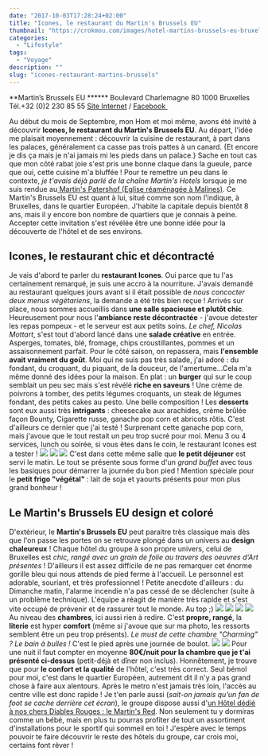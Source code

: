 ```yaml
---
date: "2017-10-03T17:28:24+02:00"
title: "Icones, le restaurant du Martin's Brussels EU"
thumbnail: "https://crokmou.com/images/hotel-martins-brussels-eu-bruxelles-belgique-crokmou-blog-belge-cuisine-voyage-02.jpg"
categories:
  - "Lifestyle"
tags:
  - "Voyage"
description: ""
slug: "icones-restaurant-martins-brussels"
---
```


**Martin’s Brussels EU ****** Boulevard Charlemagne 80 1000 Bruxelles Tél.+32 (0)2 230 85 55 [Site Internet](http://www.martinshotels.com/fr/hotel/martins-brussels-eu) / [Facebook ](https://www.facebook.com/MartinsBrusselsEU)

Au début du mois de Septembre, mon Hom et moi même, avons été invité à découvrir **Icones, le restaurant du Martin's Brussels EU**. Au départ, l'idée me plaisait moyennement : découvrir la cuisine de restaurant, à part dans les palaces, généralement ca casse pas trois pattes à un canard. {Et encore je dis ça mais je n'ai jamais mi les pieds dans un palace.} Sache en tout cas que mon côté rabat joie s'est pris une bonne claque dans la gueule, parce que oui, cette cuisine m'a bluffée ! Pour te remettre un peu dans le contexte, _je t'avais déjà parlé de la chaîne Martin's Hotels_ lorsque je me suis rendue au[ Martin's Patershof (Eglise réaménagée à Malines)](http://www.crokmou.com/2017/03/dormir-eglise-hotel-martins-patershof-a-malines-belgique). Ce Martin's Brussels EU est quant à lui, situé comme son nom l'indique, à Bruxelles, dans le quartier Européen. J'habite la capitale depuis bientôt 8 ans, mais il y encore bon nombre de quartiers que je connais à peine. Accepter cette invitation s'est révélée être une bonne idée pour la découverte de l'hôtel et de ses environs.

## Icones, le restaurant chic et décontracté

Je vais d'abord te parler du **restaurant Icones**. Oui parce que tu l'as certainement remarqué, je suis une accro à la nourriture. J'avais demandé au restaurant quelques jours avant si il était possible de _nous concocter deux menus végétariens_, la demande a été très bien reçue ! Arrivés sur place, nous sommes accueillis dans **une salle spacieuse et plutôt chic**. Heureusement pour nous l'**ambiance reste décontractée** - j'avoue detester les repas pompeux - et le serveur est aux petits soins. _Le chef, Nicolas Mottart_, s'est tout d'abord lancé dans une **salade créative** en entrée. Asperges, tomates, blé, fromage, chips croustillantes, pommes et un assaisonnement parfait. Pour le côté saison, on repassera, mais **l'ensemble avait vraiment du goût**. Moi qui ne suis pas très salade, j'ai adoré : du fondant, du croquant, du piquant, de la douceur, de l'amertume...Cela m'a même donné des idées pour la maison. En plat : un **burger** qui sur le coup semblait un peu sec mais s'est révélé **riche en saveurs** ! Une crème de poivrons à tomber, des petits légumes croquants, un steak de légumes fondant, des petits cakes au pesto. Une belle composition ! Les **desserts** sont eux aussi très **intrigants** : cheesecake aux arachides, crème brûlée façon Bounty, Cigarette russe, ganache pop corn et abricots rôtis. C'est d'ailleurs ce dernier que j'ai testé ! Surprenant cette ganache pop corn, mais j'avoue que le tout restait un peu trop sucré pour moi. Menu 3 ou 4 services, lunch ou soirée, si vous êtes dans le coin, le restaurant Icones est a tester ! ![](https://crokmou.com/images/restaurant-icones-hotel-martins-brussels-eu-bruxelles-belgique-crokmou-blog-belge-cuisine-voyage-03.jpg) ![](https://crokmou.com/images/restaurant-icones-hotel-martins-brussels-eu-bruxelles-belgique-crokmou-blog-belge-cuisine-voyage-05.jpg) ![](https://crokmou.com/images/restaurant-icones-hotel-martins-brussels-eu-bruxelles-belgique-crokmou-blog-belge-cuisine-voyage-01.jpg) C'est dans cette même salle que **le petit déjeuner** est servi le matin. Le tout se présente sous forme d'un _grand buffet_ avec tous les basiques pour démarrer la journée du bon pied ! Mention spéciale pour le **petit frigo "végétal"** : lait de soja et yaourts présents pour mon plus grand bonheur !

## Le Martin's Brussels EU design et coloré

D'extérieur, le **Martin's Brussels EU** peut paraitre très classique mais dès que l'on passe les portes on se retrouve plongé dans un univers au **design chaleureux** ! Chaque hôtel du groupe à son propre univers, celui de Bruxelles est _chic, rangé avec un grain de folie au travers des oeuvres d'Art présentes_ ! D'ailleurs il est assez difficile de ne pas remarquer cet énorme gorille bleu qui nous attends de pied ferme à l'accueil. Le personnel est adorable, souriant, et très professionnel ! Petite anecdote d'ailleurs : du Dimanche matin, l'alarme incendie n'a pas cessé de se déclencher (suite à un problème technique). L'équipe a réagit de manière très rapide et s'est vite occupé de prévenir et de rassurer tout le monde. Au top ;) ![](https://crokmou.com/images/hotel-martins-brussels-eu-bruxelles-belgique-crokmou-blog-belge-cuisine-voyage-01.jpg) ![](https://crokmou.com/images/hotel-martins-brussels-eu-bruxelles-belgique-crokmou-blog-belge-cuisine-voyage-03.jpg) ![](https://crokmou.com/images/hotel-martins-brussels-eu-bruxelles-belgique-crokmou-blog-belge-cuisine-voyage-04.jpg) ![](https://crokmou.com/images/hotel-martins-brussels-eu-bruxelles-belgique-crokmou-blog-belge-cuisine-voyage-05.jpg) Au niveau des **chambres**, ici aussi rien à redire. C'est **propre, rangé**, la **literie** est hyper **comfort** (même si j'avoue que sur ma photo, les ressorts semblent être un peu trop présents). _Le must de cette chambre "Charming" ? Le bain à bulles !_ C'est le pied après une journée de boulot. ![](https://crokmou.com/images/hotel-martins-brussels-eu-bruxelles-belgique-crokmou-blog-belge-cuisine-voyage-06.jpg) ![](https://crokmou.com/images/hotel-martins-brussels-eu-bruxelles-belgique-crokmou-blog-belge-cuisine-voyage-07.jpg) Pour une nuit il faut compter en moyenne **80€/nuit pour la chambre que je t'ai présenté ci-dessus** (petit-déjà et dîner non inclus). Honnêtement, je trouve que pour **le confort et la qualité** de l'hôtel, c'est très correct. Seul bémol pour moi, c'est dans le quartier Européen, autrement dit il n'y a pas grand chose à faire aux alentours. Après le metro n'est jamais très loin, l'accès au centre ville est donc rapide ! Je t'en parle aussi (_sait-on jamais qu'un fan de foot se cache derrière cet écran_), le groupe dispose aussi d'[un Hôtel dédié à nos chers Diables Rouges : le Martin's Red](http://www.martinshotels.com/fr/hotel/martins-red). Non seulement tu y dormiras comme un bébé, mais en plus tu pourras profiter de tout un assortiment d'installations pour le sportif qui sommeil en toi ! J'espère avec le temps pouvoir te faire découvrir le reste des hôtels du groupe, car crois moi, certains font rêver !